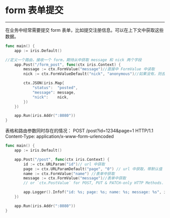 # form 表单提交

---

在业务中经常需要提交 form 表单，比如提交注册信息。可以在上下文中获取这些数据。

```Go
func main() {
    app := iris.Default()

//定义一个路由，接收一个 form，期待从中获取 message 和 nick 两个字段
    app.Post("/form_post", func(ctx iris.Context) {
        message := ctx.FormValue("message")//直接中 FormValue 中读取
        nick := ctx.FormValueDefault("nick", "anonymous")//如果没有，则去默认值

        ctx.JSON(iris.Map{
            "status":  "posted",
            "message": message,
            "nick":    nick,
        })
    })

    app.Run(iris.Addr(":8080"))
}
```

表格和路由参数同时存在的情况：
POST /post?id=1234&page=1 HTTP/1.1
Content-Type: application/x-www-form-urlencoded

```Go
func main() {
    app := iris.Default()

    app.Post("/post", func(ctx iris.Context) {
        id := ctx.URLParam("id")// url 中获取
        page := ctx.URLParamDefault("page", "0") // url 中获取，带默认值
        name := ctx.FormValue("name") //表单中获取
        message := ctx.FormValue("message")//表单中获取
        // or `ctx.PostValue` for POST, PUT & PATCH-only HTTP Methods.

        app.Logger().Infof("id: %s; page: %s; name: %s; message: %s", id, page, name, message)//记录日志
    })

    app.Run(iris.Addr(":8080"))
}
```
